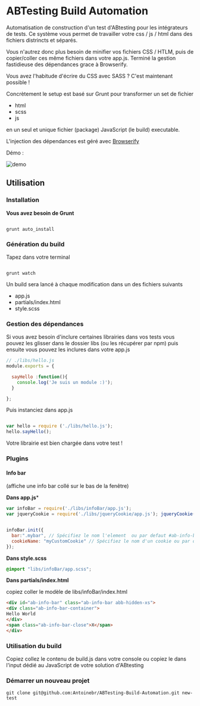 # ABTesting Build Automation

Automatisation de construction d'un test d'ABtesting pour les intégrateurs de tests. Ce système vous permet de travailler votre css / js / html dans des fichiers distrincts et séparés.

Vous n'autrez donc plus besoin de minifier vos fichiers CSS / HTLM, puis de copier/coller ces même fichiers dans votre app.js. Terminé la gestion fastidieuse des dépendances grace à Browserify.

Vous avez l'habitude d'écrire du CSS avec SASS ? C'est maintenant possible !



Concrètement le setup est basé sur Grunt pour transformer un set de fichier

* html
* scss
* js

en un seul et unique fichier (package) JavaScript (le build) executable.

L'injection des dépendances est géré avec [Browserify](http://browserify.org/)



Démo :

![demo](http://g.recordit.co/81aEJxsNJ8.gif)



## Utilisation

### Installation
**Vous avez besoin de Grunt**

```

grunt auto_install

```

### Génération du build

Tapez dans votre terminal

```

grunt watch

```

Un build sera lancé à chaque modification dans un des fichiers suivants

* app.js
* partials/index.html
* style.scss

### Gestion des dépendances

Si vous avez besoin d'inclure certaines librairies dans vos tests vous pouvez les glisser dans le dossier libs (ou les récupérer par npm) puis ensuite vous pouvez les inclures dans votre app.js



```javascript
// ./libs/hello.js
module.exports = {

  sayHello :function(){
    console.log('Je suis un module :)');
  }

};

```

Puis instanciez dans app.js

```javascript

var hello = require ('./libs/hello.js');
hello.sayHello();

```



Votre librairie est bien chargée dans votre test !

### Plugins

#### Info bar

(affiche une info bar collé sur le bas de la fenêtre)

**Dans app.js***

```javascript
var infoBar = require('./libs/infoBar/app.js');
var jqueryCookie = require('./libs/jqueryCookie/app.js'); jqueryCookie();


infoBar.init({
  bar:".mybar", // Spécifiez le nom l'element  ou par defaut #ab-info-bar
  cookieName: "myCustomCookie" // Spécifiez le nom d'un cookie ou par defaut "ab-info-bar"
});
```

**Dans style.scss**

```CSS
@import "libs/infoBar/app.scss";
```

**Dans partials/index.html**

copiez coller le modèle de libs/infoBar/index.html

```html
<div id="ab-info-bar" class="ab-info-bar abb-hidden-xs">
<div class="ab-info-bar-container">
Hello World
</div>
<span class="ab-info-bar-close">X</span>
</div>
```


### Utilisation du build

Copiez collez le contenu de build.js dans votre console ou copiez le dans l'input dédié au JavaScript de votre solution d'ABtesting


### Démarrer un nouveau projet

```
git clone git@github.com:Antoinebr/ABTesting-Build-Automation.git new-test

```
